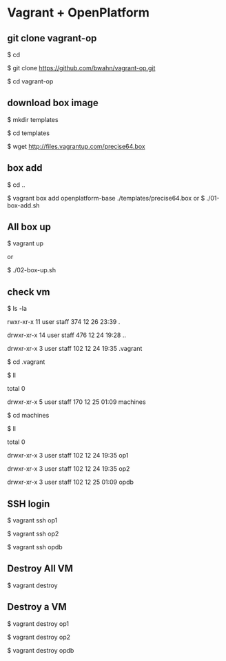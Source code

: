 # Vagrant + OpenPlatform 

## git clone vagrant-op

$ cd 

$ git clone https://github.com/bwahn/vagrant-op.git

$ cd vagrant-op

## download box image

$ mkdir templates

$ cd templates

$ wget http://files.vagrantup.com/precise64.box

## box add

$ cd ..

$ vagrant box add openplatform-base ./templates/precise64.box
or 
$ ./01-box-add.sh

## All box up

$ vagrant up

or 

$ ./02-box-up.sh

## check vm

$ ls -la

rwxr-xr-x  11 user  staff   374 12 26 23:39 .

drwxr-xr-x  14 user  staff   476 12 24 19:28 ..

drwxr-xr-x   3 user  staff   102 12 24 19:35 .vagrant

$ cd .vagrant

$ ll

total 0

drwxr-xr-x  5 user  staff  170 12 25 01:09 machines

$ cd machines

$ ll

total 0

drwxr-xr-x  3 user  staff  102 12 24 19:35 op1

drwxr-xr-x  3 user  staff  102 12 24 19:35 op2

drwxr-xr-x  3 user  staff  102 12 25 01:09 opdb

## SSH login

$ vagrant ssh op1

$ vagrant ssh op2

$ vagrant ssh opdb


## Destroy All VM

$ vagrant destroy

## Destroy a VM

$ vagrant destroy op1

$ vagrant destroy op2

$ vagrant destroy opdb


